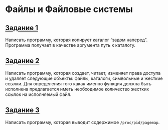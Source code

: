 # Файлы и Файловые системы

## [Задание 1](./task1/src/Readme.md)
Написать программу, которая копирует каталог “задом наперед”. Программа получает в качестве аргумента путь к каталогу.

## [Задание 2](./task2/src/Readme.md)
Написать программу, которая создает, читает, изменяет права доступа и удаляет следующие объекты: файлы, каталоги, символьные и жесткие ссылки. Для определения того какая именно функция должна быть исполнена предлагается иметь необходимое количество жестких ссылок на исполняемый файл.

## [Задание 3](./task3/src/Readme.md)
Написать программу, которая выводит содержимое `/proc/pid/pagemap`.